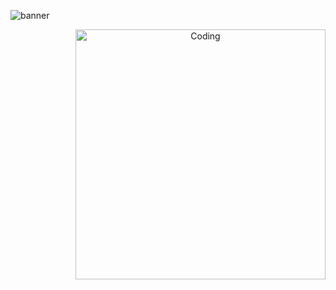 ![banner](https://user-images.githubusercontent.com/88983923/169912930-074e7414-7ff4-468d-bbb9-d295bb4080bd.jpg)
<center><img align="right" alt="Coding" width="400" src="https://user-images.githubusercontent.com/88983923/169913627-12bb1885-bb9f-4e43-9da9-373680d4bd66.gif"></center>
